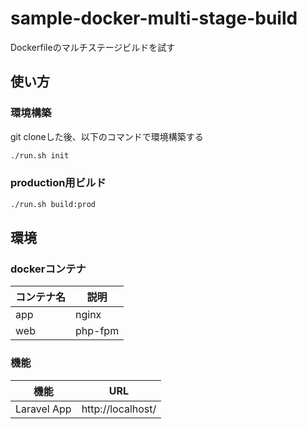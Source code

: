 # sample-docker-multi-stage-build

Dockerfileのマルチステージビルドを試す

## 使い方

### 環境構築

git cloneした後、以下のコマンドで環境構築する

```bash
./run.sh init
```

### production用ビルド

```bash
./run.sh build:prod
```

## 環境

### dockerコンテナ

| コンテナ名 |  説明   |
| ---------- | ------- |
| app        | nginx   |
| web        | php-fpm |

### 機能

|    機能     |        URL        |
| ----------- | ----------------- |
| Laravel App | http://localhost/ |
